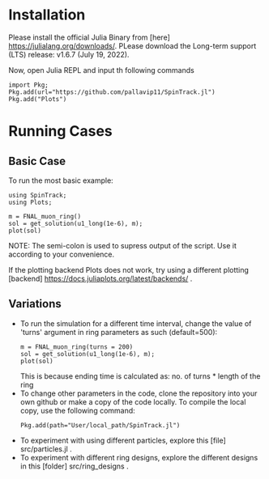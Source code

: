 # Installation

Please install the official Julia Binary from [here] https://julialang.org/downloads/. PLease download the Long-term support (LTS) release: v1.6.7 (July 19, 2022).

Now, open Julia REPL and input th following commands

``` 
import Pkg;
Pkg.add(url="https://github.com/pallavip11/SpinTrack.jl")
Pkg.add("Plots")
```
# Running Cases

## Basic Case

To run the most basic example:

``` 
using SpinTrack;
using Plots;

m = FNAL_muon_ring()
sol = get_solution(u1_long(1e-6), m);
plot(sol)
```
NOTE: The semi-colon is used to supress output of the script. Use it according to your convenience.

If the plotting backend Plots does not work, try using a different plotting [backend] https://docs.juliaplots.org/latest/backends/ . 
## Variations

- To run the simulation for a different time interval, change the value of 'turns' argument in ring parameters as such (default=500):
  ``` 
  m = FNAL_muon_ring(turns = 200)
  sol = get_solution(u1_long(1e-6), m);
  plot(sol)
  ```  
  This is because ending time is calculated as: no. of turns * length of the ring
- To change other parameters in the code, clone the repository into your own github or make a copy of the code locally. To compile the local copy, use the   following command:
  ``` 
  Pkg.add(path="User/local_path/SpinTrack.jl")
  ```  
- To experiment with using different particles, explore this [file] src/particles.jl .
- To experiment with different ring designs, explore the different designs in this [folder] src/ring_designs .

